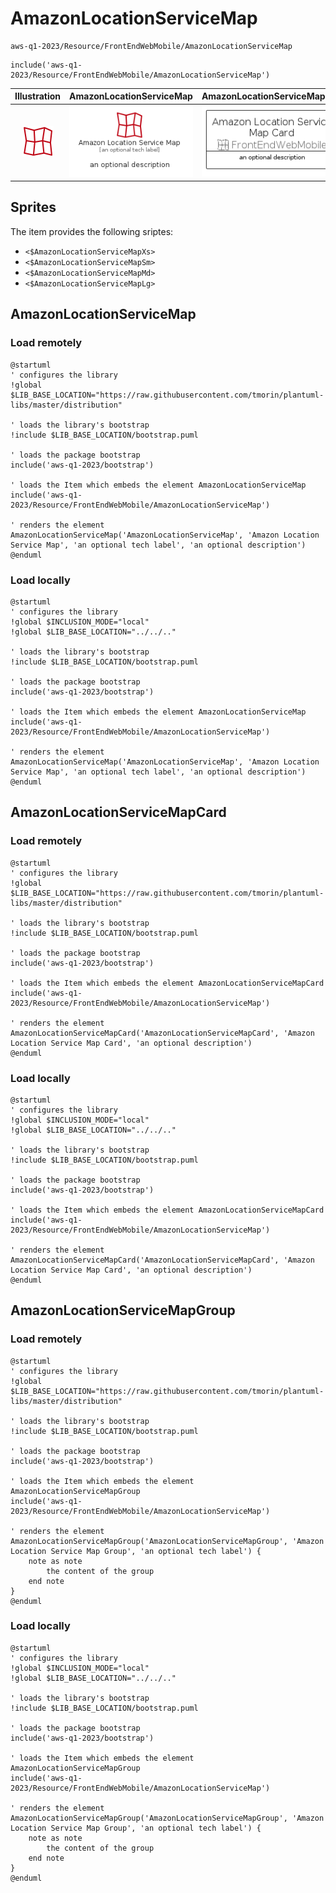# AmazonLocationServiceMap


```text
aws-q1-2023/Resource/FrontEndWebMobile/AmazonLocationServiceMap
```

```text
include('aws-q1-2023/Resource/FrontEndWebMobile/AmazonLocationServiceMap')
```



| Illustration | AmazonLocationServiceMap | AmazonLocationServiceMapCard | AmazonLocationServiceMapGroup |
| :---: | :---: | :---: | :---: |
| ![illustration for Illustration](../../../aws-q1-2023/Resource/FrontEndWebMobile/AmazonLocationServiceMap.png) | ![illustration for AmazonLocationServiceMap](../../../aws-q1-2023/Resource/FrontEndWebMobile/AmazonLocationServiceMap.Local.png) | ![illustration for AmazonLocationServiceMapCard](../../../aws-q1-2023/Resource/FrontEndWebMobile/AmazonLocationServiceMapCard.Local.png) | ![illustration for AmazonLocationServiceMapGroup](../../../aws-q1-2023/Resource/FrontEndWebMobile/AmazonLocationServiceMapGroup.Local.png) |



## Sprites
The item provides the following sriptes:

- `<$AmazonLocationServiceMapXs>`
- `<$AmazonLocationServiceMapSm>`
- `<$AmazonLocationServiceMapMd>`
- `<$AmazonLocationServiceMapLg>`





## AmazonLocationServiceMap

### Load remotely
```plantuml
@startuml
' configures the library
!global $LIB_BASE_LOCATION="https://raw.githubusercontent.com/tmorin/plantuml-libs/master/distribution"

' loads the library's bootstrap
!include $LIB_BASE_LOCATION/bootstrap.puml

' loads the package bootstrap
include('aws-q1-2023/bootstrap')

' loads the Item which embeds the element AmazonLocationServiceMap
include('aws-q1-2023/Resource/FrontEndWebMobile/AmazonLocationServiceMap')

' renders the element
AmazonLocationServiceMap('AmazonLocationServiceMap', 'Amazon Location Service Map', 'an optional tech label', 'an optional description')
@enduml
```

### Load locally
```plantuml
@startuml
' configures the library
!global $INCLUSION_MODE="local"
!global $LIB_BASE_LOCATION="../../.."

' loads the library's bootstrap
!include $LIB_BASE_LOCATION/bootstrap.puml

' loads the package bootstrap
include('aws-q1-2023/bootstrap')

' loads the Item which embeds the element AmazonLocationServiceMap
include('aws-q1-2023/Resource/FrontEndWebMobile/AmazonLocationServiceMap')

' renders the element
AmazonLocationServiceMap('AmazonLocationServiceMap', 'Amazon Location Service Map', 'an optional tech label', 'an optional description')
@enduml
```

## AmazonLocationServiceMapCard

### Load remotely
```plantuml
@startuml
' configures the library
!global $LIB_BASE_LOCATION="https://raw.githubusercontent.com/tmorin/plantuml-libs/master/distribution"

' loads the library's bootstrap
!include $LIB_BASE_LOCATION/bootstrap.puml

' loads the package bootstrap
include('aws-q1-2023/bootstrap')

' loads the Item which embeds the element AmazonLocationServiceMapCard
include('aws-q1-2023/Resource/FrontEndWebMobile/AmazonLocationServiceMap')

' renders the element
AmazonLocationServiceMapCard('AmazonLocationServiceMapCard', 'Amazon Location Service Map Card', 'an optional description')
@enduml
```

### Load locally
```plantuml
@startuml
' configures the library
!global $INCLUSION_MODE="local"
!global $LIB_BASE_LOCATION="../../.."

' loads the library's bootstrap
!include $LIB_BASE_LOCATION/bootstrap.puml

' loads the package bootstrap
include('aws-q1-2023/bootstrap')

' loads the Item which embeds the element AmazonLocationServiceMapCard
include('aws-q1-2023/Resource/FrontEndWebMobile/AmazonLocationServiceMap')

' renders the element
AmazonLocationServiceMapCard('AmazonLocationServiceMapCard', 'Amazon Location Service Map Card', 'an optional description')
@enduml
```

## AmazonLocationServiceMapGroup

### Load remotely
```plantuml
@startuml
' configures the library
!global $LIB_BASE_LOCATION="https://raw.githubusercontent.com/tmorin/plantuml-libs/master/distribution"

' loads the library's bootstrap
!include $LIB_BASE_LOCATION/bootstrap.puml

' loads the package bootstrap
include('aws-q1-2023/bootstrap')

' loads the Item which embeds the element AmazonLocationServiceMapGroup
include('aws-q1-2023/Resource/FrontEndWebMobile/AmazonLocationServiceMap')

' renders the element
AmazonLocationServiceMapGroup('AmazonLocationServiceMapGroup', 'Amazon Location Service Map Group', 'an optional tech label') {
    note as note
        the content of the group
    end note
}
@enduml
```

### Load locally
```plantuml
@startuml
' configures the library
!global $INCLUSION_MODE="local"
!global $LIB_BASE_LOCATION="../../.."

' loads the library's bootstrap
!include $LIB_BASE_LOCATION/bootstrap.puml

' loads the package bootstrap
include('aws-q1-2023/bootstrap')

' loads the Item which embeds the element AmazonLocationServiceMapGroup
include('aws-q1-2023/Resource/FrontEndWebMobile/AmazonLocationServiceMap')

' renders the element
AmazonLocationServiceMapGroup('AmazonLocationServiceMapGroup', 'Amazon Location Service Map Group', 'an optional tech label') {
    note as note
        the content of the group
    end note
}
@enduml
```

